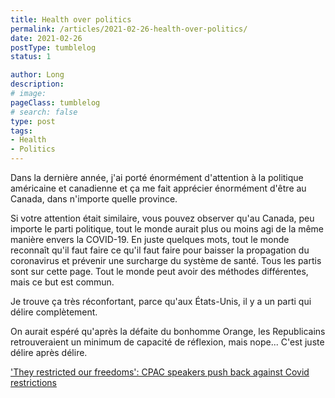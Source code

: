 ```yaml
---
title: Health over politics
permalink: /articles/2021-02-26-health-over-politics/
date: 2021-02-26
postType: tumblelog
status: 1

author: Long
description:
# image:
pageClass: tumblelog
# search: false
type: post
tags:
- Health
- Politics
---
```


Dans la dernière année, j'ai porté énormément d'attention à la politique américaine et canadienne et ça me fait apprécier énormément d'être au Canada, dans n'importe quelle province.

Si votre attention était similaire, vous pouvez observer qu'au Canada, peu importe le parti politique, tout le monde aurait plus ou moins agi de la même manière envers la COVID-19. En juste quelques mots, tout le monde reconnaît qu'il faut faire ce qu'il faut faire pour baisser la propagation du coronavirus et prévenir une surcharge du système de santé. Tous les partis sont sur cette page. Tout le monde peut avoir des méthodes différentes, mais ce but est commun.

Je trouve ça très réconfortant, parce qu'aux États-Unis, il y a un parti qui délire complètement.

On aurait espéré qu'après la défaite du bonhomme Orange, les Republicains retrouveraient un minimum de capacité de réflexion, mais nope... C'est juste délire après délire.

['They restricted our freedoms': CPAC speakers push back against Covid restrictions](https://www.cnn.com/2021/02/26/politics/2021-cpac-covid-restrictions/index.html)
